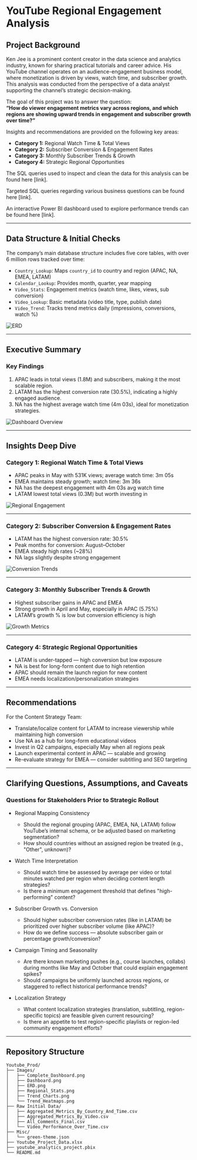 
# YouTube Regional Engagement Analysis

## Project Background

Ken Jee is a prominent content creator in the data science and analytics industry, known for sharing practical tutorials and career advice. His YouTube channel operates on an audience-engagement business model, where monetization is driven by views, watch time, and subscriber growth. This analysis was conducted from the perspective of a data analyst supporting the channel’s strategic decision-making.

The goal of this project was to answer the question:  
**“How do viewer engagement metrics vary across regions, and which regions are showing upward trends in engagement and subscriber growth over time?”**

Insights and recommendations are provided on the following key areas:

- **Category 1:** Regional Watch Time & Total Views
- **Category 2:** Subscriber Conversion & Engagement Rates
- **Category 3:** Monthly Subscriber Trends & Growth
- **Category 4:** Strategic Regional Opportunities

The SQL queries used to inspect and clean the data for this analysis can be found here [link].

Targeted SQL queries regarding various business questions can be found here [link].

An interactive Power BI dashboard used to explore performance trends can be found here [link].

---

## Data Structure & Initial Checks

The company’s main database structure includes five core tables, with over 6 million rows tracked over time:

- `Country_Lookup`: Maps `country_id` to country and region (APAC, NA, EMEA, LATAM)
- `Calendar_Lookup`: Provides month, quarter, year mapping
- `Video_Stats`: Engagement metrics (watch time, likes, views, sub conversion)
- `Video_Lookup`: Basic metadata (video title, type, publish date)
- `Video_Trend`: Tracks trend metrics daily (impressions, conversions, watch %)

![ERD](Images/ERD.png)

---

## Executive Summary

### Key Findings

1. APAC leads in total views (1.8M) and subscribers, making it the most scalable region.
2. LATAM has the highest conversion rate (30.5%), indicating a highly engaged audience.
3. NA has the highest average watch time (4m 03s), ideal for monetization strategies.

![Dashboard Overview](Images/Complete_Dashboard.png)

---

## Insights Deep Dive

### Category 1: Regional Watch Time & Total Views

- APAC peaks in May with 531K views; average watch time: 3m 05s
- EMEA maintains steady growth; watch time: 3m 36s
- NA has the deepest engagement with 4m 03s avg watch time
- LATAM lowest total views (0.3M) but worth investing in

![Regional Engagement](Images/Regional_Stats.png)

---

### Category 2: Subscriber Conversion & Engagement Rates

- LATAM has the highest conversion rate: 30.5%
- Peak months for conversion: August–October
- EMEA steady high rates (~28%)
- NA lags slightly despite strong engagement

![Conversion Trends](Images/Trend_Charts.png)

---

### Category 3: Monthly Subscriber Trends & Growth

- Highest subscriber gains in APAC and EMEA
- Strong growth in April and May, especially in APAC (5.75%)
- LATAM’s growth % is low but conversion efficiency is high

![Growth Metrics](Images/Trend_Heatmaps.png)

---

### Category 4: Strategic Regional Opportunities

- LATAM is under-tapped — high conversion but low exposure
- NA is best for long-form content due to high retention
- APAC should remain the launch region for new content
- EMEA needs localization/personalization strategies

---

## Recommendations

For the Content Strategy Team:

- Translate/localize content for LATAM to increase viewership while maintaining high conversion
- Use NA as a hub for long-form educational videos
- Invest in Q2 campaigns, especially May when all regions peak
- Launch experimental content in APAC — scalable and growing
- Re-evaluate strategy for EMEA — consider subtitling and SEO targeting

---

## Clarifying Questions, Assumptions, and Caveats

### Questions for Stakeholders Prior to Strategic Rollout

- Regional Mapping Consistency
  - Should the regional grouping (APAC, EMEA, NA, LATAM) follow YouTube’s internal schema, or be adjusted based on marketing segmentation?
  - How should countries without an assigned region be treated (e.g., "Other", unknown)?

- Watch Time Interpretation
  - Should watch time be assessed by average per video or total minutes watched per region when deciding content length strategies?
  - Is there a minimum engagement threshold that defines "high-performing" content?

- Subscriber Growth vs. Conversion
  - Should higher subscriber conversion rates (like in LATAM) be prioritized over higher subscriber volume (like APAC)?
  - How do we define success — absolute subscriber gain or percentage growth/conversion?

- Campaign Timing and Seasonality
  - Are there known marketing pushes (e.g., course launches, collabs) during months like May and October that could explain engagement spikes?
  - Should campaigns be uniformly launched across regions, or staggered to reflect historical performance trends?

- Localization Strategy
  - What content localization strategies (translation, subtitling, region-specific topics) are feasible given current resourcing?
  - Is there an appetite to test region-specific playlists or region-led community engagement efforts?

---

## Repository Structure

```
Youtube_Prod/
├── Images/
│   ├── Complete_Dashboard.png
│   ├── Dashboard.png
│   ├── ERD.png
│   ├── Regional_Stats.png
│   ├── Trend_Charts.png
│   └── Trend_Heatmaps.png
├── Raw Initial Data/
│   ├── Aggregated_Metrics_By_Country_And_Time.csv
│   ├── Aggregated_Metrics_By_Video.csv
│   ├── All_Comments_Final.csv
│   └── Video_Performance_Over_Time.csv
├── Misc/
│   └── green-theme.json
├── Youtube_Project_Data.xlsx
├── youtube_analytics_project.pbix
└── README.md
```
